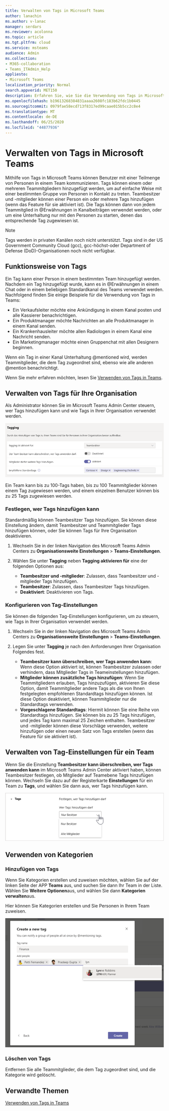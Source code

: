 ```yaml
---
title: Verwalten von Tags in Microsoft Teams
author: lanachin
ms.author: v-lanac
manager: serdars
ms.reviewer: acolonna
ms.topic: article
ms.tgt.pltfrm: cloud
ms.service: msteams
audience: Admin
ms.collection:
- M365-collaboration
- Teams_ITAdmin_Help
appliesto:
- Microsoft Teams
localization_priority: Normal
search.appverid: MET150
description: Erfahren Sie, wie Sie die Verwendung von Tags in Microsoft Teams in Ihrer Organisation verwalten können.
ms.openlocfilehash: b19613268384831aaaa2608fc183b62fdc1b0445
ms.sourcegitcommit: 0979fae58ecd713f8317ed99caae015b5cc2c8e4
ms.translationtype: MT
ms.contentlocale: de-DE
ms.lasthandoff: 06/25/2020
ms.locfileid: "44877936"
---
```

# <a name="manage-tags-in-microsoft-teams"></a>Verwalten von Tags in Microsoft Teams

Mithilfe von Tags in Microsoft Teams können Benutzer mit einer Teilmenge von Personen in einem Team kommunizieren. Tags können einem oder mehreren Teammitgliedern hinzugefügt werden, um auf einfache Weise mit einer bestimmten Gruppe von Personen in Kontakt zu treten. Teambesitzer und -mitglieder können einer Person ein oder mehrere Tags hinzufügen (wenn das Feature für sie aktiviert ist). Die Tags können dann von jedem Teammitglied in @Erwähnungen in Kanalbeiträgen verwendet werden, oder um eine Unterhaltung nur mit den Personen zu starten, denen das entsprechende Tag zugewiesen ist.

> [!NOTE]
> Tags werden in privaten Kanälen noch nicht unterstützt. Tags sind in der US Government Community Cloud (gcc), gcc-höchst-oder Department of Defense (DoD)-Organisationen noch nicht verfügbar.

## <a name="how-tags-work"></a>Funktionsweise von Tags

Ein Tag kann einer Person in einem bestimmten Team hinzugefügt werden. Nachdem ein Tag hinzugefügt wurde, kann es in @Erwähnungen in einem Chat oder in einem beliebigen Standardkanal des Teams verwendet werden. Nachfolgend finden Sie einige Beispiele für die Verwendung von Tags in Teams:

- Ein Verkaufsleiter möchte eine Ankündigung in einem Kanal posten und alle Kassierer benachrichtigen.
- Ein Produktmanager möchte Nachrichten an alle Produktmanager in einem Kanal senden.
- Ein Krankenhausleiter möchte allen Radiologen in einem Kanal eine Nachricht senden.
- Ein Marketingmanager möchte einen Gruppenchat mit allen Designern beginnen.

Wenn ein Tag in einer Kanal Unterhaltung @mentioned wird, werden Teammitglieder, die dem Tag zugeordnet sind, ebenso wie alle anderen @mention benachrichtigt.

Wenn Sie mehr erfahren möchten, lesen Sie [Verwenden von Tags in Teams](https://support.office.com/article/using-tags-in-teams-667bd56f-32b8-4118-9a0b-56807c96d91e).

## <a name="manage-tags-for-your-organization"></a>Verwalten von Tags für Ihre Organisation

Als Administrator können Sie im Microsoft Teams Admin Center steuern, wer Tags hinzufügen kann und wie Tags in Ihrer Organisation verwendet werden.

![Screenshot der Einstellungen für das Tagging im Microsoft Teams Admin Center](media/manage-tags-admin-settings.png)

Ein Team kann bis zu 100-Tags haben, bis zu 100 Teammitglieder können einem Tag zugewiesen werden, und einem einzelnen Benutzer können bis zu 25 Tags zugewiesen werden. 

### <a name="set-who-can-add-tags"></a>Festlegen, wer Tags hinzufügen kann

Standardmäßig können Teambesitzer Tags hinzufügen. Sie können diese Einstellung ändern, damit Teambesitzer und Teammitglieder Tags hinzufügen können, oder Sie können Tags für Ihre Organisation deaktivieren.

1. Wechseln Sie in der linken Navigation des Microsoft Teams Admin Centers zu **Organisationsweite Einstellungen** > **Teams-Einstellungen**.
2. Wählen Sie unter **Tagging** neben **Tagging aktivieren für** eine der folgenden Optionen aus:

    - **Teambesitzer und -mitglieder**: Zulassen, dass Teambesitzer und -mitglieder Tags hinzufügen.
    - **Teambesitzer**: Zulassen, dass Teambesitzer Tags hinzufügen.
    - **Deaktiviert**: Deaktivieren von Tags.

### <a name="configure-tags-settings"></a>Konfigurieren von Tag-Einstellungen

Sie können die folgenden Tag-Einstellungen konfigurieren, um zu steuern, wie Tags in Ihrer Organisation verwendet werden.

1. Wechseln Sie in der linken Navigation des Microsoft Teams Admin Centers zu **Organisationsweite Einstellungen** > **Teams-Einstellungen**.
2. Legen Sie unter **Tagging** je nach den Anforderungen Ihrer Organisation Folgendes fest.

    - **Teambesitzer kann überschreiben, wer Tags anwenden kann**: Wenn diese Option aktiviert ist, können Teambesitzer zulassen oder verhindern, dass Mitglieder Tags in Teameinstellungen hinzufügen.
    - **Mitglieder können zusätzliche Tags hinzufügen**: Wenn Sie Teammitgliedern erlauben, Tags hinzuzufügen, aktivieren Sie diese Option, damit Teammitglieder andere Tags als die von Ihnen festgelegten empfohlenen Standardtags hinzufügen können. Ist diese Option deaktiviert, können Teammitglieder nur die Standardtags verwenden.
    - **Vorgeschlagene Standardtags**: Hiermit können Sie eine Reihe von Standardtags hinzufügen. Sie können bis zu 25 Tags hinzufügen, und jedes Tag kann maximal 25 Zeichen enthalten. Teambesitzer und -mitglieder können diese Vorschläge verwenden, weitere hinzufügen oder einen neuen Satz von Tags erstellen (wenn das Feature für sie aktiviert ist).

## <a name="manage-tags-settings-for-a-team"></a>Verwalten von Tag-Einstellungen für ein Team

Wenn Sie die Einstellung **Teambesitzer kann überschreiben, wer Tags anwenden kann** im Microsoft Teams Admin Center aktiviert haben, können Teambesitzer festlegen, ob Mitglieder auf Teamebene Tags hinzufügen können. Wechseln Sie dazu auf der Registerkarte **Einstellungen** für ein Team zu **Tags**, und wählen Sie dann aus, wer Tags hinzufügen kann.

![Screenshot der Tag-Einstellung auf Teamebene](media/manage-tags-team-settings.png)

## <a name="use-tags"></a>Verwenden von Kategorien

### <a name="add-tags"></a>Hinzufügen von Tags

Wenn Sie Kategorien erstellen und zuweisen möchten, wählen Sie auf der linken Seite der APP **Teams** aus, und suchen Sie dann Ihr Team in der Liste. Wählen Sie **Weitere Optionen**aus, und wählen Sie dann **Kategorien verwalten**aus.

Hier können Sie Kategorien erstellen und Sie Personen in Ihrem Team zuweisen.

![Screenshot zum Anwenden von Tags im Teams-Client  ](media/manage-tags-teams.png)

### <a name="delete-tags"></a>Löschen von Tags

Entfernen Sie alle Teammitglieder, die dem Tag zugeordnet sind, und die Kategorie wird gelöscht.

## <a name="related-topics"></a>Verwandte Themen

[Verwenden von Tags in Teams](https://support.office.com/article/using-tags-in-teams-667bd56f-32b8-4118-9a0b-56807c96d91e)
